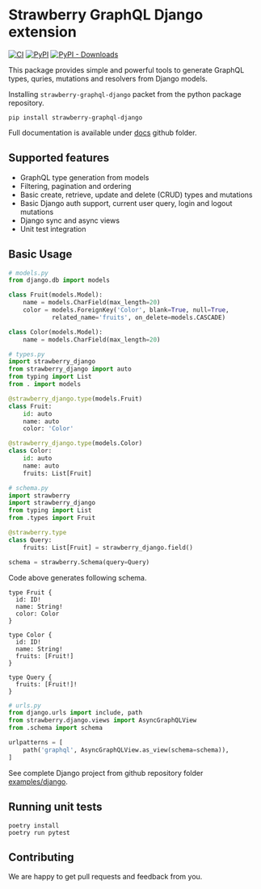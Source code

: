 # Strawberry GraphQL Django extension

[![CI](https://github.com/la4de/strawberry-graphql-django/actions/workflows/main.yml/badge.svg)](https://github.com/la4de/strawberry-graphql-django/actions/workflows/main.yml)
[![PyPI](https://img.shields.io/pypi/v/strawberry-graphql-django)](https://pypi.org/project/strawberry-graphql-django/)
[![PyPI - Downloads](https://img.shields.io/pypi/dm/strawberry-graphql-django)](https://pypi.org/project/strawberry-graphql-django/)

This package provides simple and powerful tools to generate GraphQL types, quries, mutations and resolvers from Django models.

Installing `strawberry-graphql-django` packet from the python package repository.
```shell
pip install strawberry-graphql-django
```

Full documentation is available under [docs](https://github.com/strawberry-graphql/strawberry-graphql-django/tree/main/docs/index.md) github folder.


## Supported features

* GraphQL type generation from models
* Filtering, pagination and ordering
* Basic create, retrieve, update and delete (CRUD) types and mutations
* Basic Django auth support, current user query, login and logout mutations
* Django sync and async views
* Unit test integration


## Basic Usage

```python
# models.py
from django.db import models

class Fruit(models.Model):
    name = models.CharField(max_length=20)
    color = models.ForeignKey('Color', blank=True, null=True,
            related_name='fruits', on_delete=models.CASCADE)

class Color(models.Model):
    name = models.CharField(max_length=20)
```

```python
# types.py
import strawberry_django
from strawberry_django import auto
from typing import List
from . import models

@strawberry_django.type(models.Fruit)
class Fruit:
    id: auto
    name: auto
    color: 'Color'

@strawberry_django.type(models.Color)
class Color:
    id: auto
    name: auto
    fruits: List[Fruit]
```

```python
# schema.py
import strawberry
import strawberry_django
from typing import List
from .types import Fruit

@strawberry.type
class Query:
    fruits: List[Fruit] = strawberry_django.field()

schema = strawberry.Schema(query=Query)
```

Code above generates following schema.

```schema
type Fruit {
  id: ID!
  name: String!
  color: Color
}

type Color {
  id: ID!
  name: String!
  fruits: [Fruit!]
}

type Query {
  fruits: [Fruit!]!
}
```

```python
# urls.py
from django.urls import include, path
from strawberry.django.views import AsyncGraphQLView
from .schema import schema

urlpatterns = [
    path('graphql', AsyncGraphQLView.as_view(schema=schema)),
]
```

See complete Django project from github repository folder [examples/django](https://github.com/strawberry-graphql/strawberry-graphql-django/tree/main/examples/django).


## Running unit tests
```
poetry install
poetry run pytest
```

## Contributing

We are happy to get pull requests and feedback from you.

